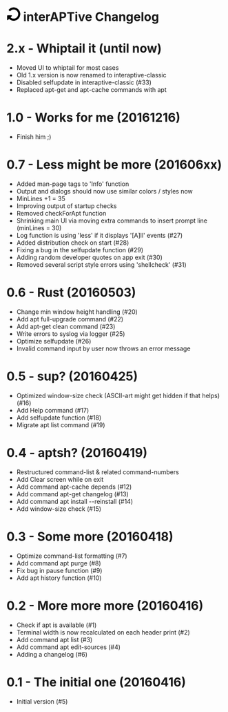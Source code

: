 ![logo](https://raw.githubusercontent.com/yafp/interAPTive/master/img/fa-repeat_32_0_000000_none.png) interAPTive Changelog
==========

2.x - Whiptail it (until now)
============================
- Moved UI to whiptail for most cases
- Old 1.x version is now renamed to interaptive-classic
- Disabled selfupdate in interaptive-classic (#33)
- Replaced apt-get and apt-cache commands with apt



1.0 - Works for me (20161216)
=============================
- Finish him ;)



0.7 - Less might be more (201606xx)
===================================
- Added man-page tags to 'Info' function
- Output and dialogs should now use similar colors / styles now
- MinLines +1 = 35
- Improving output of startup checks
- Removed checkForApt function
- Shrinking main UI via moving extra commands to insert prompt line (minLines = 30)
- Log function is using 'less' if it displays '[A]ll' events (#27)
- Added distribution check on start (#28)
- Fixing a bug in the selfupdate function (#29)
- Adding random developer quotes on app exit (#30)
- Removed several script style errors using 'shellcheck' (#31)



0.6 - Rust (20160503)
=====================
- Change min window height handling (#20)
- Add apt full-upgrade command (#22)
- Add apt-get clean command (#23)
- Write errors to syslog via logger (#25)
- Optimize selfupdate (#26)
- Invalid command input by user now throws an error message



0.5 - sup? (20160425)
=====================
- Optimized window-size check (ASCII-art might get hidden if that helps) (#16)
- Add Help command (#17)
- Add selfupdate function (#18)
- Migrate apt list command (#19)



0.4 - aptsh? (20160419)
=======================
- Restructured command-list & related command-numbers
- Add Clear screen while on exit
- Add command apt-cache depends (#12)
- Add command apt-get changelog (#13)
- Add command apt install --reinstall (#14)
- Add window-size check (#15)



0.3 - Some more (20160418)
==========================
- Optimize command-list formatting (#7)
- Add command apt purge (#8)
- Fix bug in pause function (#9)
- Add apt history function (#10)



0.2 - More more more (20160416)
===============================
- Check if apt is available (#1)
- Terminal width is now recalculated on each header print (#2)
- Add command apt list (#3)
- Add command apt edit-sources (#4)
- Adding a changelog (#6)



0.1 - The initial one (20160416)
================================
- Initial version (#5)
